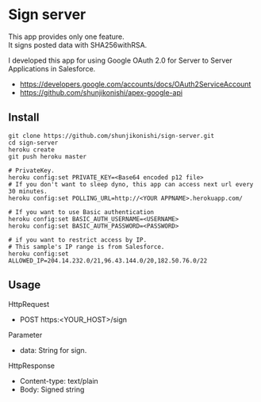 # Sign server

This app provides only one feature.  
It signs posted data with SHA256withRSA.

I developed this app for using Google OAuth 2.0 for Server to Server Applications in Salesforce.

- https://developers.google.com/accounts/docs/OAuth2ServiceAccount
- https://github.com/shunjikonishi/apex-google-api

## Install

    git clone https://github.com/shunjikonishi/sign-server.git
    cd sign-server
    heroku create
    git push heroku master
    
    # PrivateKey.
    heroku config:set PRIVATE_KEY=<Base64 encoded p12 file>
    # If you don't want to sleep dyno, this app can access next url every 30 minutes.
    heroku config:set POLLING_URL=http://<YOUR APPNAME>.herokuapp.com/
    
    # If you want to use Basic authentication
    heroku config:set BASIC_AUTH_USERNAME=<USERNAME>
    heroku config:set BASIC_AUTH_PASSWORD=<PASSWORD>
    
    # if you want to restrict access by IP.
    # This sample's IP range is from Salesforce.
    heroku config:set ALLOWED_IP=204.14.232.0/21,96.43.144.0/20,182.50.76.0/22

## Usage
HttpRequest
- POST https:&lt;YOUR_HOST>/sign

Parameter
- data: String for sign.

HttpResponse
- Content-type: text/plain
- Body: Signed string
